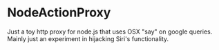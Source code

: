 NodeActionProxy
===============

Just a toy http proxy for node.js that uses OSX "say" on google queries. Mainly just an experiment in hijacking Siri's functionality.

